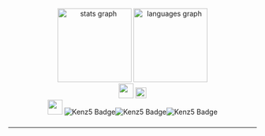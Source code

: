 
###

<div align="center">
  <img src="https://github-readme-stats.vercel.app/api?username=kenzz55&hide_title=false&hide_rank=false&show_icons=true&include_all_commits=true&count_private=true&disable_animations=false&theme=outrun&locale=en&hide_border=false" height="150" alt="stats graph"  />
  <img src="https://github-readme-stats.vercel.app/api/top-langs?username=kenzz55&locale=en&hide_title=false&layout=compact&card_width=320&langs_count=5&theme=outrun&hide_border=false" height="150" alt="languages graph"  />
  <br/>
  <img src="https://github.com/user-attachments/assets/a263600c-ac77-49b6-b5c1-b6e90101dfbe" height="30" />
  <img src="https://i.namu.wiki/i/VG-o8Ij43ugzH2f74ye5176KUam565miFDyTCTziIUWSMi7RW-ZnxuKitO6-v87jpzZA2qCGOVraoX7Mw8wdJBvH5KGWKUTjM5LhufPKBBCUECmlexuJKVGdGC7npP4WgfOgSR0gJfFG4Crs5o2SAA.svg" height="22"   />
  <br />
  <img src="https://media3.giphy.com/media/v1.Y2lkPTc5MGI3NjExYjhjazQzb2I5NHQ0YXcyajNlN2JvN205dmV2NWR2eG9renVkYzRibSZlcD12MV9pbnRlcm5hbF9naWZfYnlfaWQmY3Q9Zw/XMaB779YCmP9m/giphy.gif" height="30" />
  <img
    src="https://img.shields.io/badge/kenz5-E5511E?style=badge&logo=Tistory&logoColor=white"
    alt="Kenz5 Badge"
  /><img
    src="https://img.shields.io/badge/youtube-FF0000?style=badge&logo=youtube&logoColor=white"
    alt="Kenz5 Badge"
  /><img
    src="https://img.shields.io/badge/reddit-FF4500?style=badge&logo=reddit&logoColor=white"
    alt="Kenz5 Badge"
  />
</div>

###

---



  

